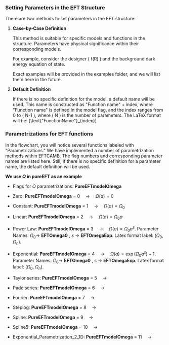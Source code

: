 ### Setting Parameters in the EFT Structure

There are two methods to set parameters in the EFT structure:

1. **Case-by-Case Definition**

   This method is suitable for specific models and functions in the structure. Parameters have physical significance within their corresponding models.

   For example, consider the designer \( f(R) \) and the background dark energy equation of state.

   Exact examples will be provided in the examples folder, and we will list them here in the future.

2. **Default Definition**

   If there is no specific definition for the model, a default name will be used. This name is constructed as "Function name" + index, where "Function name" is defined in the model flag, and the index ranges from 0 to \( N-1 \), where \( N \) is the number of parameters. The LaTeX format will be: \[\text{"FunctionName"}_{index}\]

### Parametrizations for EFT functions

In the flowchart, you will notice several functions labeled with "Parametrizations." We have implemented a number of parametrization methods within EFTCAMB. The flag numbers and corresponding parameter names are listed here. Still, if there is no specific definition for a parameter name, the default definition will be used.

**We use $\Omega$ in pureEFT as an example**

   - Flags for $\Omega$ parametrizations: **PureEFTmodelOmega** 
   
   - Zero: **PureEFTmodelOmega** = 0&emsp; ->&emsp; $\Omega(a) = 0$
   
   - Constant: **PureEFTmodelOmega** = 1&emsp; ->&emsp; $\Omega(a) = \Omega_0$
   
   - Linear: **PureEFTmodelOmega** = 2&emsp; ->&emsp; $\Omega(a) = \Omega_0 a$
   
   - Power Law: **PureEFTmodelOmega** = 3&emsp; ->&emsp; $\Omega(a) = \Omega_0 a^s$. Parameter Names: $\Omega_0$-> **EFTOmega0** , $s$ -> **EFTOmegaExp**. Latex format label: ($\Omega_0$, $\Omega_n$).
   
   - Exponential: **PureEFTmodelOmega** = 4&emsp; ->&emsp; $\Omega(a) = \exp(\Omega_0 a^s) -1$. Parameter Names: $\Omega_0$-> **EFTOmega0** , $s$ -> **EFTOmegaExp**. Latex format label: ($\Omega_0$, $\Omega_n$).
   
   - Taylor series: **PureEFTmodelOmega** = 5&emsp; ->&emsp; 
   
   - Pade series: **PureEFTmodelOmega** = 6&emsp; ->&emsp; 
   
   - Fourier: **PureEFTmodelOmega** = 7&emsp; ->&emsp; 
   
   - Steplog: **PureEFTmodelOmega** = 8&emsp; ->&emsp; 
   
   - Spline: **PureEFTmodelOmega** = 9&emsp; ->&emsp;
      
   - Spline5: **PureEFTmodelOmega** = 10&emsp; ->&emsp;
      
   - Exponential_Parametrization_2_1D: **PureEFTmodelOmega** = 11&emsp; ->&emsp;
    
